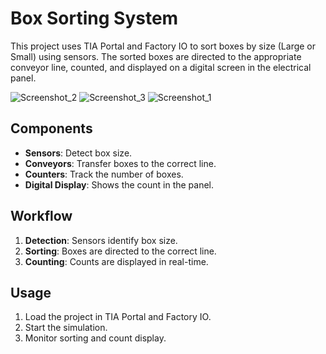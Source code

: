 # Box Sorting System

This project uses TIA Portal and Factory IO to sort boxes by size (Large or Small) using sensors. The sorted boxes are directed to the appropriate conveyor line, counted, and displayed on a digital screen in the electrical panel.

![Screenshot_2](https://github.com/user-attachments/assets/b5c3f2f0-c8fc-479e-a1da-9715da23d619)
![Screenshot_3](https://github.com/user-attachments/assets/fd5c3477-67d8-4e26-bfba-89e659861a62)
![Screenshot_1](https://github.com/user-attachments/assets/7db90bcd-4c70-4582-8568-6e1e8b1c07a9)



## Components

- **Sensors**: Detect box size.
- **Conveyors**: Transfer boxes to the correct line.
- **Counters**: Track the number of boxes.
- **Digital Display**: Shows the count in the panel.

## Workflow

1. **Detection**: Sensors identify box size.
2. **Sorting**: Boxes are directed to the correct line.
3. **Counting**: Counts are displayed in real-time.

## Usage

1. Load the project in TIA Portal and Factory IO.
2. Start the simulation.
3. Monitor sorting and count display.

